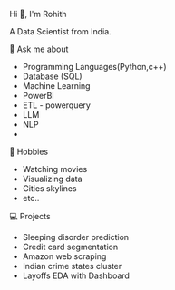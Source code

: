 Hi 👋, I'm Rohith


A Data Scientist from India.


💬 Ask me about

- Programming Languages(Python,c++)
- Database (SQL)
- Machine Learning
- PowerBI 
- ETL - powerquery
- LLM
- NLP
- 
📅 Hobbies

- Watching movies
- Visualizing data
- Cities skylines
- etc..

💻 Projects

- Sleeping disorder prediction
- Credit card segmentation
- Amazon web scraping
- Indian crime states cluster
- Layoffs EDA with Dashboard
